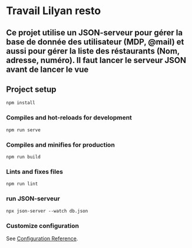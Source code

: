 # Travail Lilyan resto
## Ce projet utilise un JSON-serveur pour gérer la base de donnée des utilisateur (MDP, @mail) et aussi pour gérer la liste des réstaurants (Nom, adresse, numéro). Il faut lancer le serveur JSON avant de lancer le vue

## Project setup
```
npm install
```

### Compiles and hot-reloads for development
```
npm run serve
```

### Compiles and minifies for production
```
npm run build
```

### Lints and fixes files
```
npm run lint
```

### run JSON-serveur
```
npx json-server --watch db.json
```

### Customize configuration
See [Configuration Reference](https://cli.vuejs.org/config/).
